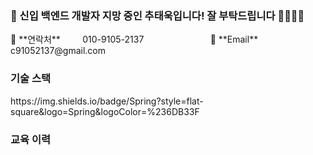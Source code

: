 
<h3>🤵 신입 백엔드 개발자 지망 중인 추태욱입니다! 잘 부탁드립니다 🙇‍♀️🙇‍♀️</h3>
<p>
📱 **연락처**           010-9105-2137                          
📧 **Email**            c91052137@gmail.com
</p>
<h3> 기술 스택 </h3>
https://img.shields.io/badge/Spring?style=flat-square&logo=Spring&logoColor=%236DB33F


### 교육 이력

